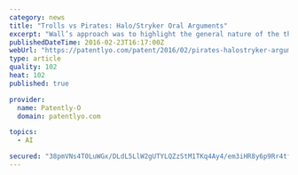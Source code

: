 ```yaml
---
category: news
title: "Trolls vs Pirates: Halo/Stryker Oral Arguments"
excerpt: "Wall’s approach was to highlight the general nature of the the statute ... MR. WALL: [W]e and the PTO and many of Respondents’ amici recognize, the system as it currently stands is out of balance. And we have tried, and I believe we have succeeded ..."
publishedDateTime: 2016-02-23T16:17:00Z
webUrl: "https://patentlyo.com/patent/2016/02/pirates-halostryker-arguments.html"
type: article
quality: 102
heat: 102
published: true

provider:
  name: Patently-O
  domain: patentlyo.com

topics:
  - AI

secured: "38pmVNs4T0LuWGx/DLdL5LlW2gUTYLQZzStM1TKq4Ay4/em3iHR8y6p9Rr4tfD1uUrbLLxcsillMMN73ck8JXwCblGqdmUUZX54kUBoUiQ3yf4qjkYvaiRIZdER8t1s4qA8ezMRflxKnZyhzqdTxYzYyacIbt5/2e710xvkLsaPMCs7pvL9Wti47p1xJRy9DIWQigpXoAcuUwvl5O07J6phnRYMFkaRXq01BysMvLheGPNEc2vGzFiS6ikIKcLa0YR7gZ2AmOUuavfIj96tyy9B4rPY6V7IkOgluDiJoRZM9jm0SGoQhHsp2zLdQ58Fx9+qhsg104TdVysgvLX2MVw==;+muAX+3ve3mqNDWyRz4/3Q=="
---
```



